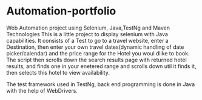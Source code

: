 # Automation-portfolio
Web Automation project using Selenium, Java,TestNg and Maven Technologies
This is a little project to display selenium with Java capabilities. It consists of a Test to go to a travel website, enter a Destination, then enter your own 
travel dates(dynamic handling of date picker/calendar) and the price range for the Hotel you woul dlike to book. The script then scrolls down the search results
page with returned hotel results, and finds one in your enetered range and scrolls down util it finds it, then selects this hotel to view availability.

The test framework used in TestNg, back end programming is done in Java with the help of WebDrivers.
